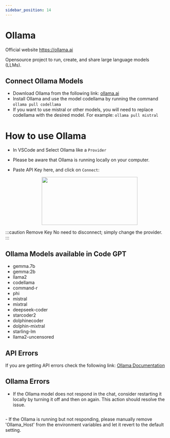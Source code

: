 ```yaml
---
sidebar_position: 14
---
```


# Ollama

Official website https://ollama.ai

Opensource project to run, create, and share large language models (LLMs).
## Connect Ollama Models
- Download Ollama from the following link: [ollama.ai](https://ollama.ai/)
- Install Ollama and use the model codellama by running the command ```ollama pull codellama```
- If you want to use mistral or other models, you will need to replace codellama with the desired model. For example: ```ollama pull mistral```

# How to use Ollama

- In VSCode and Select Ollama like a `Provider`
- Please be aware that Ollama is running locally on your computer.
- Paste API Key here, and click on `Connect`:

    <p align="center">
      <img width="300" height="150" src="https://github.com/davila7/code-gpt-docs/assets/37567214/65f81b2c-cf92-4e94-9041-bc4bcfe80477" />
    </p>
  

:::caution Remove Key 
No need to disconnect; simply change the provider.
:::
  
## Ollama Models available in Code GPT
- gemma.7b
- gemma:2b
- llama2
- codellama
- command-r
- phi
- mistral
- mixtral
- deepseek-coder
- starcoder2
- dolphinecoder
- dolphin-mixtral
- starling-lm
- llama2-uncensored

## API Errors
If you are getting API errors check the following link: [Ollama Documentation](https://ollama.ai/)

## Ollama Errors
- If the Ollama model does not respond in the chat, consider restarting it locally by turning it off and then on again. This action should resolve the issue.
    <p align="center">
      <img width="250" height="00" src="https://github.com/davila7/code-gpt-docs/assets/37567214/4bd4e2c8-dbfb-46f3-b4d3-c3484cc7692c" />
</p>
- If the Ollama is running but not responding, please manually remove 'Ollama_Host' from the environment variables and let it revert to the default setting.


 


